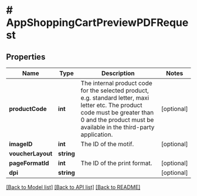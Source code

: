 # # AppShoppingCartPreviewPDFRequest

## Properties

Name | Type | Description | Notes
------------ | ------------- | ------------- | -------------
**productCode** | **int** | The internal product code for the selected product, e.g. standard letter, maxi letter etc. The product code must be greater than 0 and the product must be available in the third-party application. | [optional]
**imageID** | **int** | The ID of the motif. | [optional]
**voucherLayout** | **string** |  |
**pageFormatId** | **int** | The ID of the print format. | [optional]
**dpi** | **string** |  | [optional]

[[Back to Model list]](../../README.md#models) [[Back to API list]](../../README.md#endpoints) [[Back to README]](../../README.md)
